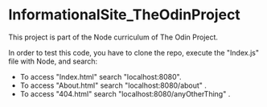 # InformationalSite_TheOdinProject
This project is part of the  Node curriculum of The Odin Project.

In order to test this code, you have to clone the repo, execute the "Index.js" file with Node, and search:

- To access "Index.html" search "localhost:8080".
- To access "About.html" search "localhost:8080/about" . 
- To access "404.html" search "localhost:8080/anyOtherThing" .
